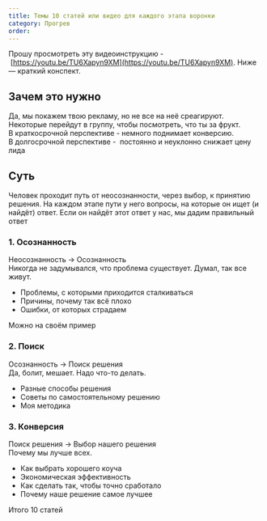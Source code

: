 ```yaml
---
title: Темы 10 статей или видео для каждого этапа воронки
category: Прогрев
order: 
---
```


Прошу просмотреть эту видеоинструкцию - [https://youtu.be/TU6Xapyn9XM](https://youtu.be/TU6Xapyn9XM). Ниже — краткий конспект.

## Зачем это нужно

Да, мы покажем твою рекламу, но не все на неё среагируют. Некоторые перейдут в группу, чтобы посмотреть, что ты за фрукт.  
В краткосрочной перспективе - немного поднимает конверсию.  
В долгосрочной перспективе -  постоянно и неуклонно снижает цену лида

## Суть

Человек проходит путь от неосознанности, через выбор, к принятию решения. На каждом этапе пути у него вопросы, на которые он ищет (и найдёт) ответ. Если он найдёт этот ответ у нас, мы дадим правильный ответ

### 1. Осознанность

Неосознанность -> Осознанность  
Никогда не задумывался, что проблема существует. Думал, так все живут.

+ Проблемы, с которыми приходится сталкиваться
+ Причины, почему так всё плохо
+ Ошибки, от которых страдаем

Можно на своём пример

### 2. Поиск

Осознанность -> Поиск решения  
Да, болит, мешает. Надо что-то делать.

+ Разные способы решения
+ Советы по самостоятельному решению
+ Моя методика

### 3. Конверсия

Поиск решения -> Выбор нашего решения  
Почему мы лучше всех.

+ Как выбрать хорошего коуча
+ Экономическая эффективность
+ Как сделать так, чтобы точно сработало
+ Почему наше решение самое лучшее

Итого 10 статей